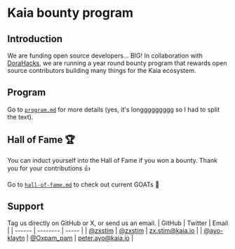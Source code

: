 # Kaia bounty program

## Introduction
We are funding open source developers... BIG! In collaboration with [DoraHacks](https://dorahacks.io), we are running a year round bounty program that rewards open source contributors building many things for the Kaia ecosystem.

## Program
Go to [`program.md`](/buildathon/program.md) for more details (yes, it's longgggggggg so I had to split the text).

## Hall of Fame 🏆
You can induct yourself into the Hall of Fame if you won a bounty. Thank you for your contributions 👍

Go to [`hall-of-fame.md`](/buildathon/hall-of-fame.md) to check out current GOATs 🐐

## Support
Tag us directly on GitHub or X, or send us an email.
| GitHub | Twitter | Email |
| ------ | -------- | ----- |
| [@zxstim](https://github.com/zxstim) | [@zxstim](https://x.com/zxstim) | zx.stim@kaia.io |
| [@ayo-klaytn](https://github.com/ayo-klaytn) | [@Oxpam_pam](https://x.com/Oxpam_pam) | peter.ayo@kaia.io |